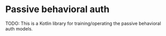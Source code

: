 # Passive behavioral auth

TODO: This is a Kotlin library for training/operating the passive behavioral auth models.
